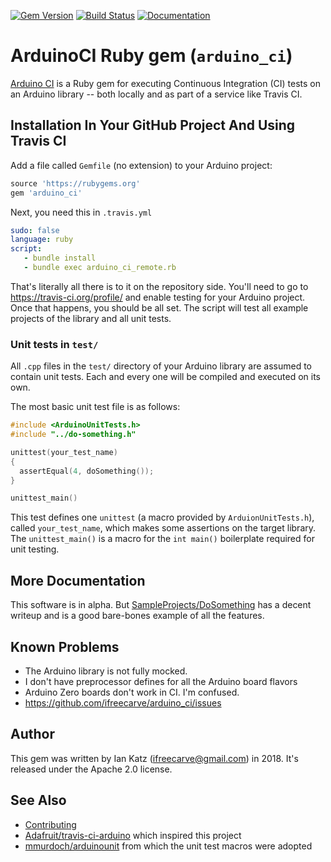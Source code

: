 [![Gem Version](https://badge.fury.io/rb/arduino_ci.svg)](https://rubygems.org/gems/arduino_ci)
[![Build Status](https://travis-ci.org/ifreecarve/arduino_ci.svg)](https://travis-ci.org/ifreecarve/arduino_ci)
[![Documentation](http://img.shields.io/badge/docs-rdoc.info-blue.svg)](http://www.rubydoc.info/gems/arduino_ci/0.1.2)

# ArduinoCI Ruby gem (`arduino_ci`)

[Arduino CI](https://github.com/ifreecarve/arduino_ci) is a Ruby gem for executing Continuous Integration (CI) tests on an Arduino library -- both locally and as part of a service like Travis CI.


## Installation In Your GitHub Project And Using Travis CI

Add a file called `Gemfile` (no extension) to your Arduino project:

```ruby
source 'https://rubygems.org'
gem 'arduino_ci'
```

Next, you need this in `.travis.yml`

```yaml
sudo: false
language: ruby
script:
   - bundle install
   - bundle exec arduino_ci_remote.rb
```

That's literally all there is to it on the repository side.  You'll need to go to https://travis-ci.org/profile/ and enable testing for your Arduino project.  Once that happens, you should be all set.  The script will test all example projects of the library and all unit tests.

### Unit tests in `test/`

All `.cpp` files in the `test/` directory of your Arduino library are assumed to contain unit tests.  Each and every one will be compiled and executed on its own.

The most basic unit test file is as follows:

```C++
#include <ArduinoUnitTests.h>
#include "../do-something.h"

unittest(your_test_name)
{
  assertEqual(4, doSomething());
}

unittest_main()
```

This test defines one `unittest` (a macro provided by `ArduionUnitTests.h`), called `your_test_name`, which makes some assertions on the target library.  The `unittest_main()` is a macro for the `int main()` boilerplate required for unit testing.


## More Documentation

This software is in alpha.  But [SampleProjects/DoSomething](SampleProjects/DoSomething) has a decent writeup and is a good bare-bones example of all the features.

## Known Problems

* The Arduino library is not fully mocked.
* I don't have preprocessor defines for all the Arduino board flavors
* Arduino Zero boards don't work in CI.  I'm confused.
* https://github.com/ifreecarve/arduino_ci/issues


## Author

This gem was written by Ian Katz (ifreecarve@gmail.com) in 2018.  It's released under the Apache 2.0 license.


## See Also

* [Contributing](CONTRIBUTING.md)
* [Adafruit/travis-ci-arduino](https://github.com/adafruit/travis-ci-arduino) which inspired this project
* [mmurdoch/arduinounit](https://github.com/mmurdoch/arduinounit) from which the unit test macros were adopted
